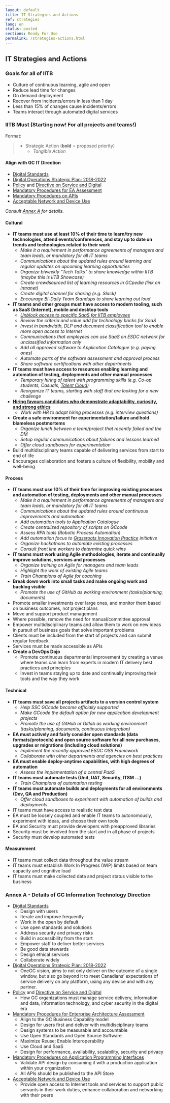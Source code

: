```yaml
---
layout: default
title: IT Strategies and Actions
ref: strategies
lang: en
status: posted
sections: Ready For Use
permalink: /strategies-actions.html
---
```


## IT Strategies and Actions

### Goals for all of IITB

- Culture of continuous learning, agile and open
- Reduce lead time for changes
- On demand deployment
- Recover from incidents/errors in less than 1 day
- Less than 15% of changes cause incidents/errors
- Teams interact through automated digital services

### IITB Must (Starting now! For all projects and teams!)

Format:

> - Strategic Action (**bold** = proposed priority)
>   - *Tangible Action*

#### Align with GC IT Direction

- [Digital Standards](https://www.canada.ca/en/government/system/digital-government/government-canada-digital-standards.html)
- [Digital Operations Strategic Plan: 2018-2022](https://www.canada.ca/en/government/system/digital-government/digital-operations-strategic-plan-2018-2022.html)
- [Policy](https://www.tbs-sct.gc.ca/pol/doc-eng.aspx?id=32603) and [Directive on Service and Digital](https://www.tbs-sct.gc.ca/pol/doc-eng.aspx?id=32601)
- [Mandatory Procedures for EA Assessment](https://www.tbs-sct.gc.ca/pol/doc-eng.aspx?id=32602)
- [Mandatory Procedures on APIs](https://www.tbs-sct.gc.ca/pol/doc-eng.aspx?id=32604)
- [Acceptable Network and Device Use](https://www.tbs-sct.gc.ca/pol/doc-eng.aspx?id=32605)

*Consult [Annex A](#Annex-A---Details-of-GC-Information-Technology-Direction) for details.*

#### Cultural

- **IT teams must use at least 10% of their time to learn/try new technologies, attend events/conferences, and stay up to date on trends and technologies related to their work**
  - *Make it a requirement in performance agreements of managers and team leads, or mandatory for all IT teams*
  - *Communications about the updated rules around learning and regular updates on upcoming learning opportunities*
  - *Organize biweekly "Tech Talks" to share knowledge within IITB (maybe this is IITB Showcase)*
  - *Create crowdsourced list of learning resources in GCpedia (link on Intranet)*
  - *Create digital channel for sharing (e.g. Slack)*
  - *Encourage Bi-Daily Team Standups to share learning out loud*
- **IT teams and other groups must have access to modern tooling, such as SaaS (Internet), mobile and desktop tools**
  - *[Unblock access to specific SaaS for IITB employees](web-services-access.html)*
  - *Review the criteria and value add for technology bricks for SaaS*
  - *Invest in bandwidth, DLP and document classification tool to enable more open access to Internet*
  - *Communications that employees can use SaaS on ESDC network for unclassified information only*
  - *Add all approved software to Application Catalogue (e.g. paying ones)*
  - *Automate parts of the software assessment and approval process*
  - *Share software certifications with other departments*
- **IT teams must have access to resources enabling learning and automation of testing, deployments and other manual processes**
  - *Temporary hiring of talent with programming skills (e.g. Co-op students, Casuals, [Talent Cloud](https://talent.canada.ca))*
  - *Reorganize IT teams, starting with staff that are looking for a new challenge*
- **[Hiring favours candidates who demonstrate adaptability, curiosity, and strong ethics](enable-learning.html)**
  - *Work with HR to adapt hiring processes (e.g. interview questions)*
- **Create a safe environment for experimentation/failure and hold blameless postmortems**
  - *Organize lunch between a team/project that recently failed and the DM*
  - *Setup regular communications about failures and lessons learned*
  - *Offer cloud sandboxes for experimentation*
- Build multidisciplinary teams capable of delivering services from start to end of life
- Encourages collaboration and fosters a culture of flexibility, mobility and well-being

#### Process

- **IT teams must use 10% of their time for improving existing processes and automation of testing, deployments and other manual processes**
  - *Make it a requirement in performance agreements of managers and team leads, or mandatory for all IT teams*
  - *Communications about the updated rules around continuous improvements and automation*
  - *Add automation tools to Application Catalogue*
  - *Create centralized repository of scripts on GCcode*
  - *Assess RPA tools (Robotic Process Automation)*
  - *Add automation focus to [Grassroots Innovation Practice](http://dialogue/grp/IP/SitePages/Grassroots%20Innovation%20Practice.aspx) initiative*
  - *Organize hackathons to automate existing processes*
  - *Consult front line workers to determine quick wins*
- **IT teams must work using Agile methodologies, iterate and continually improve solutions, services and processes**
  - *Organize training on Agile for managers and team leads*
  - *Highlight the work of existing Agile teams*
  - *Train Champions of Agile for coaching*
- **Break down work into small tasks and make ongoing work and backlog visible**
  - *Promote the use of GitHub as working environment (tasks/planning, documents)*
- Promote smaller investments over large ones, and monitor them based on business outcomes, not project plans
- Move and support product management
- Where possible, remove the need for manual/committee approval
- Empower multidisciplinary teams and allow them to work on new ideas in pursuit of business goals that solve important problems
- Clients must be included from the start of projects and can submit regular feedback
- Services must be made accessible as APIs
- **Create a DevOps Dojo**
  - Promote continuous departmental improvement by creating a venue where teams can learn from experts in modern IT delivery best practices and principles
  - Invest in teams staying up to date and continually improving their tools and the way they work

#### Technical

- **IT teams must save all projects artifacts to a version control system**
  - *Help SSC GCcode become officially supported*
  - *Make GCcode the default option for new application development projects*
  - *Promote the use of GitHub or Gitlab as working environment (tasks/planning, documents, continuous integration)*
- **EA must actively and fairly consider open standards (data formats/protocols) and open source software for all new purchases, upgrades or migrations (including cloud solutions)**
  - *Implement the recently approved ESDC OSS Framework*
  - *Collaborate with other departments and agencies on best practices*
- **EA must enable deploy-anytime capabilities, with high degrees of automation**
  - *Assess the implementation of a central PaaS*
- **IT teams must automate tests (Unit, UAT, Security, ITSM ...)**
  - *Train Champions of automation testing*
- **IT teams must automate builds and deployments for all environments (Dev, QA and Production)**
  - *Offer cloud sandboxes to experiment with automation of builds and deployments*
- IT teams must have access to realistic test data
- EA must be loosely coupled and enable IT teams to autonomously, experiment with ideas, and choose their own tools
- EA and Security must provide developers with preapproved libraries
- Security must be involved from the start and in all phase of projects
- Security must develop automated tests

#### Measurement

- IT teams must collect data throughout the value stream
- IT teams must establish Work In Progress (WIP) limits based on team capacity and cognitive load
- IT teams must make collected data and project status visible to the business

### Annex A - Details of GC Information Technology Direction

- [Digital Standards](https://www.canada.ca/en/government/system/digital-government/government-canada-digital-standards.html)
  - Design with users
  - Iterate and improve frequently
  - Work in the open by default
  - Use open standards and solutions
  - Address security and privacy risks
  - Build in accessibility from the start
  - Empower staff to deliver better services
  - Be good data stewards
  - Design ethical services
  - Collaborate widely
- [Digital Operations Strategic Plan: 2018-2022](https://www.canada.ca/en/government/system/digital-government/digital-operations-strategic-plan-2018-2022.html)
  - OneGC vision, aims to not only deliver on the outcome of a single window, but also go beyond it to meet Canadians’ expectations of service delivery on any platform, using any device and with any partner.
- [Policy](https://www.tbs-sct.gc.ca/pol/doc-eng.aspx?id=32603) and [Directive on Service and Digital](https://www.tbs-sct.gc.ca/pol/doc-eng.aspx?id=32601)
  - How GC organizations must manage service delivery, information and data, information technology, and cyber security in the digital era
- [Mandatory Procedures for Enterprise Architecture Assessment](https://www.tbs-sct.gc.ca/pol/doc-eng.aspx?id=32602)
  - Align to the GC Business Capability model
  - Design for users first and deliver with multidisciplinary teams
  - Design systems to be measurable and accountable
  - Use Open Standards and Open Source Software
  - Maximize Reuse; Enable Interoperability
  - Use Cloud and SaaS
  - Design for performance, availability, scalability, security and privacy
- [Mandatory Procedures on Application Programming Interfaces](https://www.tbs-sct.gc.ca/pol/doc-eng.aspx?id=32604)
  - Validate API design by consuming it with a production application within your organization
  - All APIs should be published to the API Store
- [Acceptable Network and Device Use](https://www.tbs-sct.gc.ca/pol/doc-eng.aspx?id=32605)
  - Provide open access to Internet tools and services to support public servants in their work duties, enhance collaboration and networking with their peers
